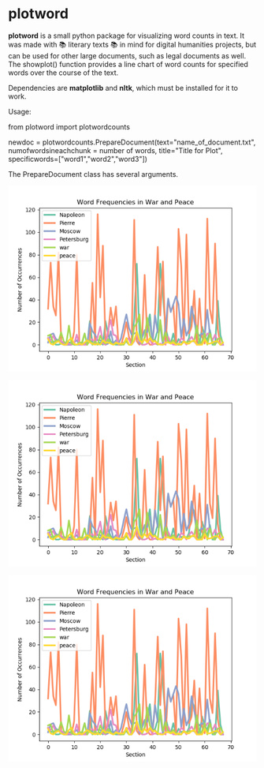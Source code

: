 # plotword
**plotword** is a small python package for visualizing word counts in text. It was made with :books: literary texts :books: in mind for digital humanities projects, but can be used for other large documents, such as legal documents as well. The showplot() function provides a line chart of word counts for specified words over the course of the text.

Dependencies are **matplotlib** and **nltk**, which must be installed for it to work. 

Usage:

from plotword import plotwordcounts

newdoc = plotwordcounts.PrepareDocument(text="name_of_document.txt", numofwordsineachchunk = number of words, title="Title for Plot",
                            specificwords=["word1","word2","word3"])



The PrepareDocument class has several arguments.

!["War and Peace" example](/images/wandp_wordfreq.png)

!["Sense and Sensibility" one](/images/wandp_wordfreq.png)

!["Sense and Sensibility" two](/images/wandp_wordfreq.png)
